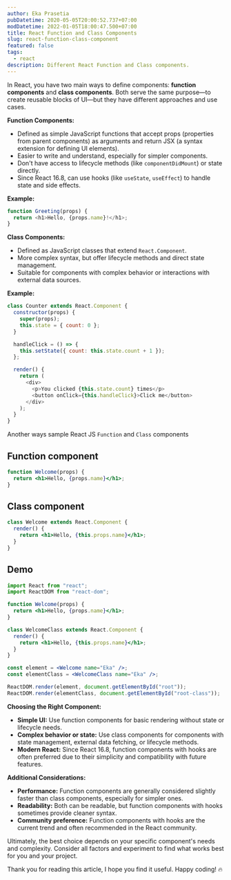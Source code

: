 ```yaml
---
author: Eka Prasetia
pubDatetime: 2020-05-05T20:00:52.737+07:00
modDatetime: 2022-01-05T18:00:47.500+07:00
title: React Function and Class Components
slug: react-function-class-component
featured: false
tags:
  - react
description: Different React Function and Class components.
---
```


In React, you have two main ways to define components: **function components** and **class components**. Both serve the same purpose—to create reusable blocks of UI—but they have different approaches and use cases.

**Function Components:**

- Defined as simple JavaScript functions that accept props (properties from parent components) as arguments and return JSX (a syntax extension for defining UI elements).
- Easier to write and understand, especially for simpler components.
- Don't have access to lifecycle methods (like `componentDidMount`) or state directly.
- Since React 16.8, can use hooks (like `useState`, `useEffect`) to handle state and side effects.

**Example:**

```javascript
function Greeting(props) {
  return <h1>Hello, {props.name}!</h1>;
}
```

**Class Components:**

- Defined as JavaScript classes that extend `React.Component`.
- More complex syntax, but offer lifecycle methods and direct state management.
- Suitable for components with complex behavior or interactions with external data sources.

**Example:**

```javascript
class Counter extends React.Component {
  constructor(props) {
    super(props);
    this.state = { count: 0 };
  }

  handleClick = () => {
    this.setState({ count: this.state.count + 1 });
  };

  render() {
    return (
      <div>
        <p>You clicked {this.state.count} times</p>
        <button onClick={this.handleClick}>Click me</button>
      </div>
    );
  }
}
```

Another ways sample React JS `Function` and `Class` components

## Function component

```jsx
function Welcome(props) {
  return <h1>Hello, {props.name}</h1>;
}
```

## Class component

```jsx
class Welcome extends React.Component {
  render() {
    return <h1>Hello, {this.props.name}</h1>;
  }
}
```

## Demo

```jsx
import React from "react";
import ReactDOM from "react-dom";

function Welcome(props) {
  return <h1>Hello, {props.name}</h1>;
}

class WelcomeClass extends React.Component {
  render() {
    return <h1>Hello, {this.props.name}</h1>;
  }
}

const element = <Welcome name="Eka" />;
const elementClass = <WelcomeClass name="Eka" />;

ReactDOM.render(element, document.getElementById("root"));
ReactDOM.render(elementClass, document.getElementById("root-class"));
```

**Choosing the Right Component:**

- **Simple UI:** Use function components for basic rendering without state or lifecycle needs.
- **Complex behavior or state:** Use class components for components with state management, external data fetching, or lifecycle methods.
- **Modern React:** Since React 16.8, function components with hooks are often preferred due to their simplicity and compatibility with future features.

**Additional Considerations:**

- **Performance:** Function components are generally considered slightly faster than class components, especially for simpler ones.
- **Readability:** Both can be readable, but function components with hooks sometimes provide cleaner syntax.
- **Community preference:** Function components with hooks are the current trend and often recommended in the React community.

Ultimately, the best choice depends on your specific component's needs and complexity. Consider all factors and experiment to find what works best for you and your project.

Thank you for reading this article, I hope you find it useful. Happy coding! 🔥
